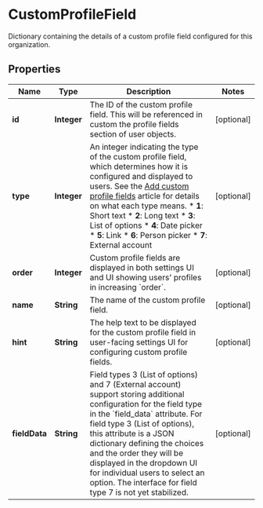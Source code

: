 

# CustomProfileField

Dictionary containing the details of a custom profile field configured for this organization. 

## Properties

Name | Type | Description | Notes
------------ | ------------- | ------------- | -------------
**id** | **Integer** | The ID of the custom profile field.  This will be referenced in custom the profile fields section of user objects.  |  [optional]
**type** | **Integer** | An integer indicating the type of the custom profile field, which determines how it is configured and displayed to users.  See the [Add custom profile fields](/help/add-custom-profile-fields) article for details on what each type means.  * **1**: Short text * **2**: Long text * **3**: List of options * **4**: Date picker * **5**: Link * **6**: Person picker * **7**: External account  |  [optional]
**order** | **Integer** | Custom profile fields are displayed in both settings UI and UI showing users&#39; profiles in increasing &#x60;order&#x60;.  |  [optional]
**name** | **String** | The name of the custom profile field.  |  [optional]
**hint** | **String** | The help text to be displayed for the custom profile field in user-facing settings UI for configuring custom profile fields.  |  [optional]
**fieldData** | **String** | Field types 3 (List of options) and 7 (External account) support storing additional configuration for the field type in the &#x60;field_data&#x60; attribute.  For field type 3 (List of options), this attribute is a JSON dictionary defining the choices and the order they will be displayed in the dropdown UI for individual users to select an option.  The interface for field type 7 is not yet stabilized.  |  [optional]



